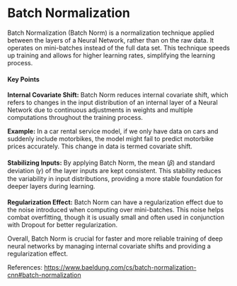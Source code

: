 # Batch Normalization

Batch Normalization (Batch Norm) is a normalization technique applied between the layers of a Neural Network, rather than on the raw data. It operates on mini-batches instead of the full data set. This technique speeds up training and allows for higher learning rates, simplifying the learning process.

#### Key Points
**Internal Covariate Shift:** Batch Norm reduces internal covariate shift, which refers to changes in the input distribution of an internal layer of a Neural Network due to continuous adjustments in weights and multiple computations throughout the training process.

**Example:** In a car rental service model, if we only have data on cars and suddenly include motorbikes, the model might fail to predict motorbike prices accurately. This change in data is termed covariate shift.
####
**Stabilizing Inputs:** By applying Batch Norm, the mean (𝛽) and standard deviation (𝛾) of the layer inputs are kept consistent. This stability reduces the variability in input distributions, providing a more stable foundation for deeper layers during learning.
####
**Regularization Effect:** Batch Norm can have a regularization effect due to the noise introduced when computing over mini-batches. This noise helps combat overfitting, though it is usually small and often used in conjunction with Dropout for better regularization.

Overall, Batch Norm is crucial for faster and more reliable training of deep neural networks by managing internal covariate shifts and providing a regularization effect.

References: https://www.baeldung.com/cs/batch-normalization-cnn#batch-normalization
